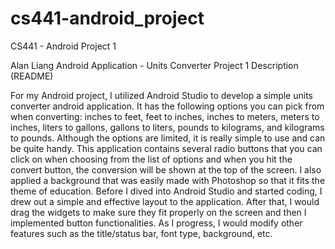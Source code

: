 # cs441-android_project
CS441 - Android Project 1

Alan Liang
Android Application - Units Converter
Project 1 Description (README)

For my Android project, I utilized Android Studio to develop a simple units converter android application. It has the following options you can pick from when converting: inches to feet, feet to inches, inches to meters, meters to inches, liters to gallons, gallons to liters, pounds to kilograms, and kilograms to pounds. Although the options are limited, it is really simple to use and can be quite handy. This application contains several radio buttons that you can click on when choosing from the list of options and when you hit the convert button, the conversion will be shown at the top of the screen. 
I also applied a background that was easily made with Photoshop so that it fits the theme of education. Before I dived into Android Studio and started coding, I drew out a simple and effective layout to the application. After that, I would drag the widgets to make sure they fit properly on the screen and then I implemented button functionalities. As I progress, I would modify other features such as the title/status bar, font type, background, etc.
